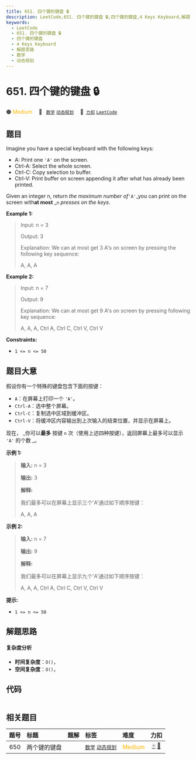 ```yaml
---
title: 651. 四个键的键盘 🔒
description: LeetCode,651. 四个键的键盘 🔒,四个键的键盘,4 Keys Keyboard,解题思路,数学,动态规划
keywords:
  - LeetCode
  - 651. 四个键的键盘 🔒
  - 四个键的键盘
  - 4 Keys Keyboard
  - 解题思路
  - 数学
  - 动态规划
---
```


# 651. 四个键的键盘 🔒

🟠 <font color=#ffb800>Medium</font>&emsp; 🔖&ensp; [`数学`](/tag/math.md) [`动态规划`](/tag/dynamic-programming.md)&emsp; 🔗&ensp;[`力扣`](https://leetcode.cn/problems/4-keys-keyboard) [`LeetCode`](https://leetcode.com/problems/4-keys-keyboard)

## 题目

Imagine you have a special keyboard with the following keys:

  * A: Print one `'A'` on the screen.
  * Ctrl-A: Select the whole screen.
  * Ctrl-C: Copy selection to buffer.
  * Ctrl-V: Print buffer on screen appending it after what has already been printed.

Given an integer n, return _the maximum number of_`'A'`_you can print on the
screen with**at most** _`n` _presses on the keys_.



**Example 1:**

> Input: n = 3
> 
> Output: 3
> 
> Explanation: We can at most get 3 A's on screen by pressing the following key sequence:
> 
> A, A, A

**Example 2:**

> Input: n = 7
> 
> Output: 9
> 
> Explanation: We can at most get 9 A's on screen by pressing following key sequence:
> 
> A, A, A, Ctrl A, Ctrl C, Ctrl V, Ctrl V

**Constraints:**

  * `1 <= n <= 50`


## 题目大意

假设你有一个特殊的键盘包含下面的按键：

  * `A`：在屏幕上打印一个 `'A'`。
  * `Ctrl-A`：选中整个屏幕。
  * `Ctrl-C`：复制选中区域到缓冲区。
  * `Ctrl-V`：将缓冲区内容输出到上次输入的结束位置，并显示在屏幕上。

现在， _你可以**最多** 按键 `n` 次（使用上述四种按键），返回屏幕上最多可以显示 `'A'` 的个数 _。



**示例 1:**

> 
> 
> 
> 
> 
> **输入:** n = 3
> 
> **输出:** 3
> 
> **解释:** 
> 
> 我们最多可以在屏幕上显示三个'A'通过如下顺序按键：
> 
> A, A, A
> 
> 

**示例 2:**

> 
> 
> 
> 
> 
> **输入:** n = 7
> 
> **输出:** 9
> 
> **解释:** 
> 
> 我们最多可以在屏幕上显示九个'A'通过如下顺序按键：
> 
> A, A, A, Ctrl A, Ctrl C, Ctrl V, Ctrl V
> 
> 



**提示:**

  * `1 <= n <= 50`


## 解题思路

#### 复杂度分析

- **时间复杂度**：`O()`，
- **空间复杂度**：`O()`，

## 代码

```javascript

```

## 相关题目

<!-- prettier-ignore -->
| 题号 | 标题 | 题解 | 标签 | 难度 | 力扣 |
| :------: | :------ | :------: | :------ | :------ | :------: |
| 650 | 两个键的键盘 |  |  [`数学`](/tag/math.md) [`动态规划`](/tag/dynamic-programming.md) | <font color=#ffb800>Medium</font> | [🀄️](https://leetcode.cn/problems/2-keys-keyboard) [🔗](https://leetcode.com/problems/2-keys-keyboard) |